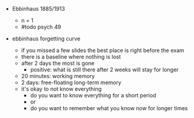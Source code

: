 - Ebbinhaus 1885/1913
	- n = 1
	- #todo psych 49

- ebbinhaus forgetting curve
	- if you missed a few slides the best place is right before the exam
	- there is a baseline where nothing is lost
	- after 2 days the most is gone
		- positive: what is still there after 2 weeks will stay for longer
	- 20 minutes: working memory
	- 2 days: free-floating long-term memory
	- it's okay to not know everything
		- do you want to know everything for a short period
		- or
		- do you want to remember what you know now for longer times